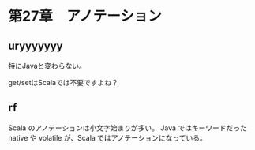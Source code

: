 # 第27章　アノテーション

## uryyyyyyy

特にJavaと変わらない。

get/setはScalaでは不要ですよね？

## rf

Scala のアノテーションは小文字始まりが多い。
Java ではキーワードだった native や volatile が、Scala ではアノテーションになっている。
